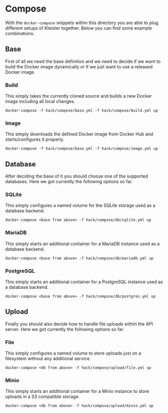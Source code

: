 # Compose

With the `docker-compose` snippets within this directory you are able to plug
different setups of Kleister together. Below you can find some example
combinations.

## Base

First of all we need the base definition and we need to decide if we want to
build the Docker image dynamically or if we just want to use a released Docker
image.

### Build

This simply takes the currently cloned source and builds a new Docker image
including all local changes.

```console
docker-compose -f hack/compose/base.yml -f hack/compose/build.yml up
```

### Image

This simply downloads the defined Docker image from Docker Hub and
starts/configures it properly.

```console
docker-compose -f hack/compose/base.yml -f hack/compose/image.yml up
```

## Database

After deciding the base of it you should choose one of the supported databases.
Here we got currently the following options so far.

### SQLite

This simply configures a named volume for the SQLite storage used as a database
backend.

```console
docker-compose <base from above> -f hack/compose/db/sqlite.yml up
```

### MariaDB

This simply starts an additional container for a MariaDB instance used as a
database backend.

```console
docker-compose <base from above> -f hack/compose/db/mariadb.yml up
```

### PostgreSQL

This simply starts an additional container for a PostgreSQL instance used as a
database backend.

```console
docker-compose <base from above> -f hack/compose/db/postgres.yml up
```

## Upload

Finally you should also decide how to handle file uploads within the API server.
Here we got currently the following options so far.

### File

This simply configures a named volume to store uploads just on a filesystem
without any additional service.

```console
docker-compose <db from above> -f hack/compose/upload/file.yml up
```

### Minio

This simply starts an additional container for a Minio instance to store uploads
in a S3 compatible storage.

```console
docker-compose <db from above> -f hack/compose/upload/minio.yml up
```
